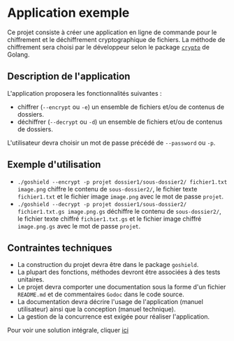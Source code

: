 # Application exemple

Ce projet consiste à créer une application en ligne de commande pour le chiffrement et le déchiffrement cryptographique de fichiers. La méthode de chiffrement sera choisi par le développeur selon le package [`crypto`](https://golang.org/pkg/crypto/) de Golang. 

## Description de l'application 

L'application proposera les fonctionnalités suivantes : 

- chiffrer (`--encrypt` ou `-e`) un ensemble de fichiers et/ou de contenus de dossiers. 
- déchiffrer (`--decrypt` ou `-d`) un ensemble de fichiers et/ou de contenus de dossiers. 

L'utilisateur devra choisir un mot de passe précédé de `--password` ou `-p`. 

## Exemple d'utilisation

- `./goshield --encrypt -p projet dossier1/sous-dossier2/ fichier1.txt image.png` chiffre le contenu de `sous-dossier2/`, le fichier texte `fichier1.txt` et le fichier image `image.png` avec le mot de passe `projet`. 
- `./goshield --decrypt -p projet dossier1/sous-dossier2/ fichier1.txt.gs image.png.gs` déchiffre le contenu de `sous-dossier2/`, le fichier texte chiffré `fichier1.txt.gs` et le fichier image chiffré `image.png.gs` avec le mot de passe `projet`. 

## Contraintes techniques 

- La construction du projet devra être dans le package `goshield`.
- La plupart des fonctions, méthodes devront être associées à des tests unitaires.
- Le projet devra comporter une documentation sous la forme d'un fichier `README.md` et de commentaires `Godoc` dans le code source. 
- La documentation devra décrire l'usage de l'application (manuel utilisateur) ainsi que la conception (manuel technique). 
- La gestion de la concurrence est exigée pour réaliser l'application. 


Pour voir une solution intégrale, cliquer [ici](https://heisenberk.github.io/GoShield/)